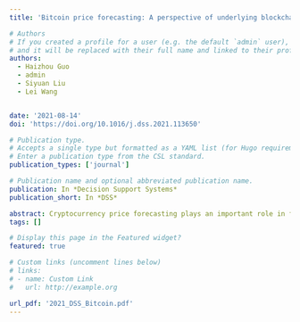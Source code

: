 ```yaml
---
title: 'Bitcoin price forecasting: A perspective of underlying blockchain transactions'

# Authors
# If you created a profile for a user (e.g. the default `admin` user), write the username (folder name) here
# and it will be replaced with their full name and linked to their profile.
authors:
  - Haizhou Guo
  - admin
  - Siyuan Liu
  - Lei Wang


date: '2021-08-14'
doi: 'https://doi.org/10.1016/j.dss.2021.113650'

# Publication type.
# Accepts a single type but formatted as a YAML list (for Hugo requirements).
# Enter a publication type from the CSL standard.
publication_types: ['journal']

# Publication name and optional abbreviated publication name.
publication: In *Decision Support Systems*
publication_short: In *DSS*

abstract: Cryptocurrency price forecasting plays an important role in financial markets. Traditional approaches face two challenges: (1) it is difficult to ascertain the influential factors related to price forecasting; and (2) due to the 24/7 trading policy, cryptocurrencies’ prices face very large fluctuations, thus weakening the forecasting power of traditional models. To address these issues, we focus on Bitcoin and identify the influential factors related to its price forecasting from the perspective of underlying blockchain transactions. We then propose a price forecasting model WT-CATCN, which leverages Wavelet Transform (WT) and Casual Multi-Head Attention (CA) Temporal Convolutional Network (TCN), to forecast cryptocurrency prices. Our model can capture important positions of input sequences and model the correlations among different data features. Using real-world Bitcoin trading data, we test and compare WT-CATCN with other state-of-the-art price forecasting models. The experiment results show that our model improves the price forecasting performance by 25%.
tags: []

# Display this page in the Featured widget?
featured: true

# Custom links (uncomment lines below)
# links:
# - name: Custom Link
#   url: http://example.org

url_pdf: '2021_DSS_Bitcoin.pdf'
---
```

